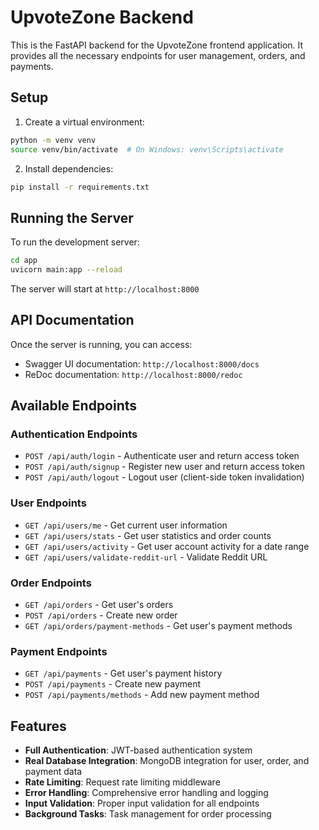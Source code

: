# UpvoteZone Backend

This is the FastAPI backend for the UpvoteZone frontend application. It provides all the necessary endpoints for user management, orders, and payments.

## Setup

1. Create a virtual environment:
```bash
python -m venv venv
source venv/bin/activate  # On Windows: venv\Scripts\activate
```

2. Install dependencies:
```bash
pip install -r requirements.txt
```

## Running the Server

To run the development server:

```bash
cd app
uvicorn main:app --reload
```

The server will start at `http://localhost:8000`

## API Documentation

Once the server is running, you can access:
- Swagger UI documentation: `http://localhost:8000/docs`
- ReDoc documentation: `http://localhost:8000/redoc`

## Available Endpoints

### Authentication Endpoints
- `POST /api/auth/login` - Authenticate user and return access token
- `POST /api/auth/signup` - Register new user and return access token
- `POST /api/auth/logout` - Logout user (client-side token invalidation)

### User Endpoints
- `GET /api/users/me` - Get current user information
- `GET /api/users/stats` - Get user statistics and order counts
- `GET /api/users/activity` - Get user account activity for a date range
- `GET /api/users/validate-reddit-url` - Validate Reddit URL

### Order Endpoints
- `GET /api/orders` - Get user's orders
- `POST /api/orders` - Create new order
- `GET /api/orders/payment-methods` - Get user's payment methods

### Payment Endpoints
- `GET /api/payments` - Get user's payment history
- `POST /api/payments` - Create new payment
- `POST /api/payments/methods` - Add new payment method

## Features

- **Full Authentication**: JWT-based authentication system
- **Real Database Integration**: MongoDB integration for user, order, and payment data
- **Rate Limiting**: Request rate limiting middleware
- **Error Handling**: Comprehensive error handling and logging
- **Input Validation**: Proper input validation for all endpoints
- **Background Tasks**: Task management for order processing 